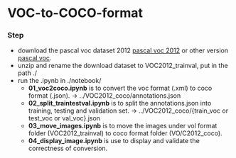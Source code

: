 # VOC-to-COCO-format

### Step
- download the pascal voc dataset 2012 [pascal voc 2012](http://host.robots.ox.ac.uk/pascal/VOC/voc2012/index.html) or other version [pascal voc](http://host.robots.ox.ac.uk/pascal/VOC/).
- unzip and rename the download dataset to VOC2012_trainval, put in the path ./
- run the .ipynb in ./notebook/
  - **01_voc2coco.ipynb** is to convert the voc format (.xml) to coco format (.json). -> ../VOC2012_coco/annotations.json
  - **02_split_traintestval.ipynb** is to split the annotations.json into training, testing and validation set. -> ../VOC2012_coco/{train_voc or test_voc or val_voc}.json
  -  **03_move_images.ipynb** is to move the images under vol format folder (VOC2012_trainval) to coco format folder (VO/C2012_coco).
  -  **04_display_image.ipynb** is use to display and validate the correctness of conversion.
